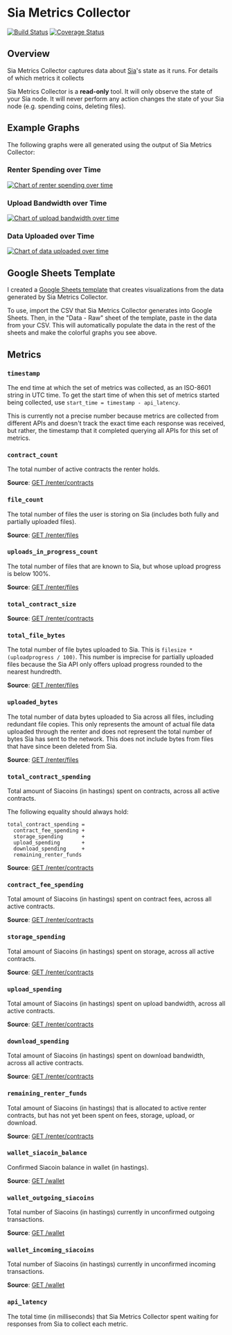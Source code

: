 # Sia Metrics Collector

[![Build Status](https://travis-ci.org/mtlynch/sia_metrics_collector.svg?branch=master)](https://travis-ci.org/mtlynch/sia_metrics_collector)
[![Coverage Status](https://coveralls.io/repos/github/mtlynch/sia_metrics_collector/badge.svg?branch=master)](https://coveralls.io/github/mtlynch/sia_metrics_collector?branch=master)

## Overview

Sia Metrics Collector captures data about [Sia](https://sia.tech)'s state as it runs. For details of which metrics it collects

Sia Metrics Collector is a **read-only** tool. It will only observe the state of your Sia node. It will never perform any action changes the state of your Sia node (e.g. spending coins, deleting files).

## Example Graphs

The following graphs were all generated using the output of Sia Metrics Collector:

### Renter Spending over Time

[![Chart of renter spending over time](https://raw.githubusercontent.com/mtlynch/sia_metrics_collector/master/doc/graphs/renter-spending-dev.png)](https://raw.githubusercontent.com/mtlynch/sia_metrics_collector/master/doc/graphs/renter-spending-dev.png)

### Upload Bandwidth over Time

[![Chart of upload bandwidth over time](https://raw.githubusercontent.com/mtlynch/sia_metrics_collector/master/doc/graphs/upload-bandwidth-dev.png)](https://raw.githubusercontent.com/mtlynch/sia_metrics_collector/master/doc/graphs/upload-bandwidth-dev.png)

### Data Uploaded over Time

[![Chart of data uploaded over time](https://raw.githubusercontent.com/mtlynch/sia_metrics_collector/master/doc/graphs/data-uploaded-dev.png)](https://raw.githubusercontent.com/mtlynch/sia_metrics_collector/master/doc/graphs/data-uploaded-dev.png)


## Google Sheets Template

I created a [Google Sheets template](https://docs.google.com/spreadsheets/d/1NS4bAPl1oiFIqnIEBT7ieeWN-rx53Ruztg-1WRukQXQ/edit?usp=sharing) that creates visualizations from the data generated by Sia Metrics Collector.

To use, import the CSV that Sia Metrics Collector generates into Google Sheets. Then, in the "Data - Raw" sheet of the template, paste in the data from your CSV. This will automatically populate the data in the rest of the sheets and make the colorful graphs you see above.

## Metrics

### `timestamp`

The end time at which the set of metrics was collected, as an ISO-8601 string in UTC time. To get the start time of when this set of metrics started being collected, use `start_time = timestamp - api_latency`.

This is currently not a precise number because metrics are collected from different APIs and doesn't track the exact time each response was received, but rather, the timestamp that it completed querying all APIs for this set of metrics.

### `contract_count`

The total number of active contracts the renter holds.

**Source**: [GET /renter/contracts](https://github.com/NebulousLabs/Sia/blob/master/doc/api/Renter.md#rentercontracts-get)

### `file_count`

The total number of files the user is storing on Sia (includes both fully and partially uploaded files).

**Source**: [GET /renter/files](https://github.com/NebulousLabs/Sia/blob/master/doc/api/Renter.md#renterfiles-get)

### `uploads_in_progress_count`

The total number of files that are known to Sia, but whose upload progress is below 100%.

**Source**: [GET /renter/files](https://github.com/NebulousLabs/Sia/blob/master/doc/api/Renter.md#renterfiles-get)

### `total_contract_size`

**Source**: [GET /renter/contracts](https://github.com/NebulousLabs/Sia/blob/master/doc/api/Renter.md#rentercontracts-get)

### `total_file_bytes`

The total number of file bytes uploaded to Sia. This is `filesize * (uploadprogress / 100)`. This number is imprecise for partially uploaded files because the Sia API only offers upload progress rounded to the nearest hundredth.

**Source**: [GET /renter/files](https://github.com/NebulousLabs/Sia/blob/master/doc/api/Renter.md#renterfiles-get)

### `uploaded_bytes`

The total number of data bytes uploaded to Sia across all files, including redundant file copies. This only represents the amount of actual file data uploaded through the renter and does not represent the total number of bytes Sia has sent to the network. This does not include bytes from files that have since been deleted from Sia.

**Source**: [GET /renter/files](https://github.com/NebulousLabs/Sia/blob/master/doc/api/Renter.md#renterfiles-get)

### `total_contract_spending`

Total amount of Siacoins (in hastings) spent on contracts, across all active contracts.

The following equality should always hold:

```
total_contract_spending =
  contract_fee_spending +
  storage_spending      +
  upload_spending       +
  download_spending     +
  remaining_renter_funds
```

**Source**: [GET /renter/contracts](https://github.com/NebulousLabs/Sia/blob/master/doc/api/Renter.md#rentercontracts-get)

### `contract_fee_spending`

Total amount of Siacoins (in hastings) spent on contract fees, across all active contracts.

**Source**: [GET /renter/contracts](https://github.com/NebulousLabs/Sia/blob/master/doc/api/Renter.md#rentercontracts-get)

### `storage_spending`

Total amount of Siacoins (in hastings) spent on storage, across all active contracts.

**Source**: [GET /renter/contracts](https://github.com/NebulousLabs/Sia/blob/master/doc/api/Renter.md#rentercontracts-get)

### `upload_spending`

Total amount of Siacoins (in hastings) spent on upload bandwidth, across all active contracts.

**Source**: [GET /renter/contracts](https://github.com/NebulousLabs/Sia/blob/master/doc/api/Renter.md#rentercontracts-get)

### `download_spending`

Total amount of Siacoins (in hastings) spent on download bandwidth, across all active contracts.

**Source**: [GET /renter/contracts](https://github.com/NebulousLabs/Sia/blob/master/doc/api/Renter.md#rentercontracts-get)

### `remaining_renter_funds`

Total amount of Siacoins (in hastings) that is allocated to active renter contracts, but has not yet been spent on fees, storage, upload, or download.

**Source**: [GET /renter/contracts](https://github.com/NebulousLabs/Sia/blob/master/doc/api/Renter.md#rentercontracts-get)

### `wallet_siacoin_balance`

Confirmed Siacoin balance in wallet (in hastings).

**Source**: [GET /wallet](https://github.com/NebulousLabs/Sia/blob/master/doc/api/Wallet.md#wallet-get)

### `wallet_outgoing_siacoins`

Total number of Siacoins (in hastings) currently in unconfirmed outgoing transactions.

**Source**: [GET /wallet](https://github.com/NebulousLabs/Sia/blob/master/doc/api/Wallet.md#wallet-get)

### `wallet_incoming_siacoins`

Total number of Siacoins (in hastings) currently in unconfirmed incoming transactions.

**Source**: [GET /wallet](https://github.com/NebulousLabs/Sia/blob/master/doc/api/Wallet.md#wallet-get)

### `api_latency`

The total time (in milliseconds) that Sia Metrics Collector spent waiting for responses from Sia to collect each metric.
